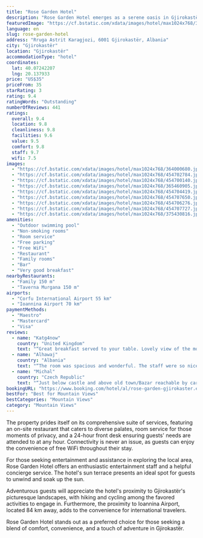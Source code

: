 ```yaml
---
title: "Rose Garden Hotel"
description: "Rose Garden Hotel emerges as a serene oasis in Gjirokastër, located a mere 45 km from the tranquil Zaravina Lake."
featuredImage: "https://cf.bstatic.com/xdata/images/hotel/max1024x768/364000680.jpg?k=f1427d3d9ee2e94e2e4f3f357469e72a8e70c7501a31cf8e54338f18b7377bca&o=&hp=1"
language: en
slug: rose-garden-hotel
address: "Rruga Astrit Karagjozi, 6001 Gjirokastër, Albania"
city: "Gjirokastër"
location: "Gjirokastër"
accommodationType: "hotel"
coordinates:
  lat: 40.07242207
  lng: 20.137933
price: "US$35"
priceFrom: 35
starRating: 3
rating: 9.4
ratingWords: "Outstanding"
numberOfReviews: 441
ratings:
  overall: 9.4
  location: 9.8
  cleanliness: 9.8
  facilities: 9.6
  value: 9.5
  comfort: 9.8
  staff: 9.7
  wifi: 7.5
images:
  - "https://cf.bstatic.com/xdata/images/hotel/max1024x768/364000680.jpg?k=f1427d3d9ee2e94e2e4f3f357469e72a8e70c7501a31cf8e54338f18b7377bca&o=&hp=1"
  - "https://cf.bstatic.com/xdata/images/hotel/max1024x768/454702784.jpg?k=db5df1154e373f689584d572f016d01431a6b8339ae43f83a806f9d097318978&o=&hp=1"
  - "https://cf.bstatic.com/xdata/images/hotel/max1024x768/454700140.jpg?k=6ec4cdaa2e768dc598959550c82c4c0e8abe926502a91c921d6b0e9291f9ab1a&o=&hp=1"
  - "https://cf.bstatic.com/xdata/images/hotel/max1024x768/365460905.jpg?k=ab88f625fd7d1e1e749de5611b99dc8b1a9e2a9ed435b5afba037b49f62b0a2b&o=&hp=1"
  - "https://cf.bstatic.com/xdata/images/hotel/max1024x768/454704419.jpg?k=4aab793371c297d7893a6540332d73f2e5c8d977db3d74f6bb808d6bee6d7e34&o=&hp=1"
  - "https://cf.bstatic.com/xdata/images/hotel/max1024x768/454707650.jpg?k=a65ab87fc2f32bd5a911409a7b7f42837058e2f26aae786c673de63af3eb1669&o=&hp=1"
  - "https://cf.bstatic.com/xdata/images/hotel/max1024x768/454706276.jpg?k=f6837156dc20ec21d02bb7bda08751f5a80aecc79259e3215557fb59815e5297&o=&hp=1"
  - "https://cf.bstatic.com/xdata/images/hotel/max1024x768/454707727.jpg?k=3f21b44c5712245fa12fbc08646c7029557f655e662d24ffceeb38029d492249&o=&hp=1"
  - "https://cf.bstatic.com/xdata/images/hotel/max1024x768/375430816.jpg?k=51c612567bed23bf5914f1a821efecd998954c5f765ac6d7f7a36be6b4c02154&o=&hp=1"
amenities:
  - "Outdoor swimming pool"
  - "Non-smoking rooms"
  - "Room service"
  - "Free parking"
  - "Free WiFi"
  - "Restaurant"
  - "Family rooms"
  - "Bar"
  - "Very good breakfast"
nearbyRestaurants:
  - "Family 150 m"
  - "Taverna Murgana 150 m"
airports:
  - "Corfu International Airport 55 km"
  - "Ioannina Airport 70 km"
paymentMethods:
  - "Maestro"
  - "Mastercard"
  - "Visa"
reviews:
  - name: "Katg4now"
    country: "United Kingdom"
    text: "“Great breakfast served to your table. Lovely view of the mountains from the room. Great location near to the centers shops, bars and restaurants. Near to the castle entrance. Room was beautiful and very comfortable beds. staff were friendly and...”"
  - name: "Alhawaj"
    country: "Albania"
    text: "“The room was spacious and wonderful. The staff were so nice and helpful. The location is perfect. It exceeded my expectation.”"
  - name: "Michal"
    country: "Czech Republic"
    text: "“Just below castle and above old town/Bazar reachable by car, beautifull building with swimming pool, go for it.”"
bookingURL: "https://www.booking.com/hotel/al/rose-garden-gjirokaster.en-gb.html?aid=8035640"
bestFor: "Best for Mountain Views"
bestCategories: "Mountain Views"
category: "Mountain Views"
---
```


The property prides itself on its comprehensive suite of services, featuring an on-site restaurant that caters to diverse palates, room service for those moments of privacy, and a 24-hour front desk ensuring guests' needs are attended to at any hour. Connectivity is never an issue, as guests can enjoy the convenience of free WiFi throughout their stay.

For those seeking entertainment and assistance in exploring the local area, Rose Garden Hotel offers an enthusiastic entertainment staff and a helpful concierge service. The hotel's sun terrace presents an ideal spot for guests to unwind and soak up the sun.

Adventurous guests will appreciate the hotel's proximity to Gjirokastër's picturesque landscapes, with hiking and cycling among the favored activities to engage in. Furthermore, the proximity to Ioannina Airport, located 84 km away, adds to the convenience for international travelers.

Rose Garden Hotel stands out as a preferred choice for those seeking a blend of comfort, convenience, and a touch of adventure in Gjirokastër.